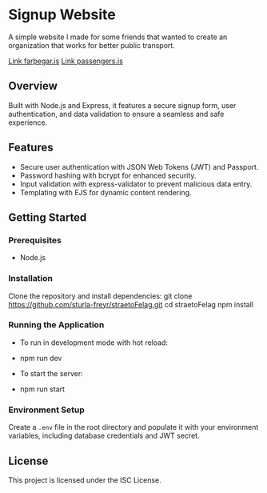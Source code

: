 # Signup Website
A simple website I made for some friends that wanted to create an organization that works for better public transport.

[Link farþegar.is](https://xn--faregar-52a.is/)
[Link passengers.is](https://passengers.is/)

## Overview
Built with Node.js and Express, it features a secure signup form, user authentication, and data validation to ensure a seamless and safe experience.

## Features
- Secure user authentication with JSON Web Tokens (JWT) and Passport.
- Password hashing with bcrypt for enhanced security.
- Input validation with express-validator to prevent malicious data entry.
- Templating with EJS for dynamic content rendering.

## Getting Started
### Prerequisites
- Node.js

### Installation
Clone the repository and install dependencies:
git clone https://github.com/sturla-freyr/straetoFelag.git
cd straetoFelag
npm install

### Running the Application
- To run in development mode with hot reload:
- npm run dev

- To start the server:
- npm run start

### Environment Setup
Create a `.env` file in the root directory and populate it with your environment variables, including database credentials and JWT secret.

## License
This project is licensed under the ISC License.
